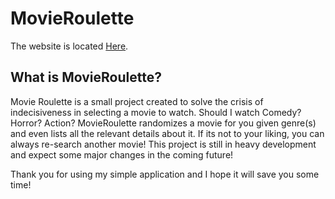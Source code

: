 # MovieRoulette 
  The website is located [Here](https://punjordi.github.io/MovieRoulette/).

## What is MovieRoulette?

  Movie Roulette is a small project created to solve the crisis of indecisiveness in selecting a movie to watch. Should I watch Comedy? Horror? Action? MovieRoulette randomizes a movie for you given genre(s) and even lists all the relevant details about it. If its not to your liking, you can always re-search another movie! This project is still in heavy development and expect some major changes in the coming future! 
  
  Thank you for using my simple application and I hope it will save you some time!

